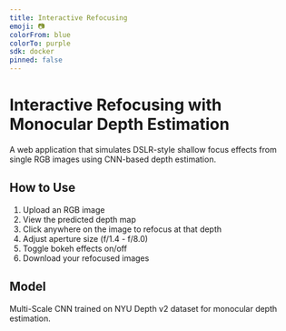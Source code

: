 ```yaml
---
title: Interactive Refocusing
emoji: 📷
colorFrom: blue
colorTo: purple
sdk: docker
pinned: false
---
```


# Interactive Refocusing with Monocular Depth Estimation

A web application that simulates DSLR-style shallow focus effects from single RGB images using CNN-based depth estimation.

## How to Use

1. Upload an RGB image
2. View the predicted depth map
3. Click anywhere on the image to refocus at that depth
4. Adjust aperture size (f/1.4 - f/8.0)
5. Toggle bokeh effects on/off
6. Download your refocused images

## Model

Multi-Scale CNN trained on NYU Depth v2 dataset for monocular depth estimation.
